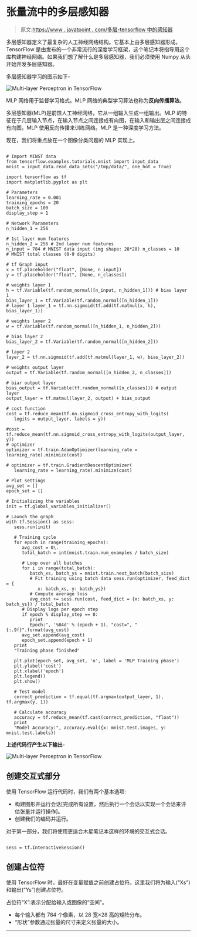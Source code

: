 # 张量流中的多层感知器

> 原文:[https://www . javatpoint . com/多层-tensorflow 中的感知器](https://www.javatpoint.com/multi-layer-perceptron-in-tensorflow)

多层感知器定义了最复杂的人工神经网络结构。它基本上由多层感知器形成。TensorFlow 是由发布的一个非常流行的深度学习框架，这个笔记本将指导用这个库构建神经网络。如果我们想了解什么是多层感知器，我们必须使用 Numpy 从头开始开发多层感知器。

多层感知器学习的图示如下-

![Multi-layer Perceptron in TensorFlow](../Images/4d4cf82019d41a23cff8bca998a712c2.png)

MLP 网络用于监督学习格式。MLP 网络的典型学习算法也称为**反向传播算法**。

多层感知器(MLP)是前馈人工神经网络，它从一组输入生成一组输出。MLP 的特征在于几层输入节点，在输入节点之间连接成有向图，在输入和输出层之间连接成有向图。MLP 使用反向传播来训练网络。MLP 是一种深度学习方法。

现在，我们将重点放在一个图像分类问题的 MLP 实现上。

```

# Import MINST data 
from tensorflow.examples.tutorials.mnist import input_data 
mnist = input_data.read_data_sets("/tmp/data/", one_hot = True) 

import tensorflow as tf 
import matplotlib.pyplot as plt 

# Parameters 
learning_rate = 0.001 
training_epochs = 20 
batch_size = 100 
display_step = 1 

# Network Parameters 
n_hidden_1 = 256 

# 1st layer num features
n_hidden_2 = 256 # 2nd layer num features 
n_input = 784 # MNIST data input (img shape: 28*28) n_classes = 10 
# MNIST total classes (0-9 digits) 

# tf Graph input 
x = tf.placeholder("float", [None, n_input]) 
y = tf.placeholder("float", [None, n_classes]) 

# weights layer 1 
h = tf.Variable(tf.random_normal([n_input, n_hidden_1])) # bias layer 1 
bias_layer_1 = tf.Variable(tf.random_normal([n_hidden_1])) 
# layer 1 layer_1 = tf.nn.sigmoid(tf.add(tf.matmul(x, h), bias_layer_1)) 

# weights layer 2 
w = tf.Variable(tf.random_normal([n_hidden_1, n_hidden_2])) 

# bias layer 2 
bias_layer_2 = tf.Variable(tf.random_normal([n_hidden_2])) 

# layer 2 
layer_2 = tf.nn.sigmoid(tf.add(tf.matmul(layer_1, w), bias_layer_2)) 

# weights output layer 
output = tf.Variable(tf.random_normal([n_hidden_2, n_classes])) 

# biar output layer 
bias_output = tf.Variable(tf.random_normal([n_classes])) # output layer 
output_layer = tf.matmul(layer_2, output) + bias_output

# cost function 
cost = tf.reduce_mean(tf.nn.sigmoid_cross_entropy_with_logits(
   logits = output_layer, labels = y)) 

#cost = tf.reduce_mean(tf.nn.sigmoid_cross_entropy_with_logits(output_layer, y)) 
# optimizer 
optimizer = tf.train.AdamOptimizer(learning_rate = learning_rate).minimize(cost) 

# optimizer = tf.train.GradientDescentOptimizer(
   learning_rate = learning_rate).minimize(cost) 

# Plot settings 
avg_set = [] 
epoch_set = [] 

# Initializing the variables 
init = tf.global_variables_initializer() 

# Launch the graph 
with tf.Session() as sess: 
   sess.run(init) 

   # Training cycle
   for epoch in range(training_epochs): 
      avg_cost = 0\. 
      total_batch = int(mnist.train.num_examples / batch_size) 

      # Loop over all batches 
      for i in range(total_batch): 
         batch_xs, batch_ys = mnist.train.next_batch(batch_size) 
         # Fit training using batch data sess.run(optimizer, feed_dict = {
            x: batch_xs, y: batch_ys}) 
         # Compute average loss 
         avg_cost += sess.run(cost, feed_dict = {x: batch_xs, y: batch_ys}) / total_batch
      # Display logs per epoch step 
      if epoch % display_step == 0: 
         print 
         Epoch:", '%04d' % (epoch + 1), "cost=", "{:.9f}".format(avg_cost)
      avg_set.append(avg_cost) 
      epoch_set.append(epoch + 1)
   print 
   "Training phase finished" 

   plt.plot(epoch_set, avg_set, 'o', label = 'MLP Training phase') 
   plt.ylabel('cost') 
   plt.xlabel('epoch') 
   plt.legend() 
   plt.show() 

   # Test model 
   correct_prediction = tf.equal(tf.argmax(output_layer, 1), tf.argmax(y, 1)) 

   # Calculate accuracy 
   accuracy = tf.reduce_mean(tf.cast(correct_prediction, "float")) 
   print 
   "Model Accuracy:", accuracy.eval({x: mnist.test.images, y: mnist.test.labels})

```

**上述代码行产生以下输出-**

![Multi-layer Perceptron in TensorFlow](../Images/793622e5c39f53317556571e92324652.png)

## 创建交互式部分

使用 TensorFlow 运行代码时，我们有两个基本选项:

*   构建图形并运行会话[完成所有设置，然后执行一个会话以实现一个会话来评估张量并运行操作]。
*   创建我们的编码并运行。

对于第一部分，我们将使用更适合木星笔记本这样的环境的交互式会话。

```

sess = tf.InteractiveSession()

```

## 创建占位符

使用 TensorFlow 时，最好在变量赋值之前创建占位符。这里我们将为输入(“Xs”)和输出(“Ys”)创建占位符。

占位符“X”:表示分配给输入或图像的“空间”。

*   每个输入都有 784 个像素，以 28 宽×28 高的矩阵分布。
*   “形状”参数通过张量的尺寸来定义张量的大小。

* * *